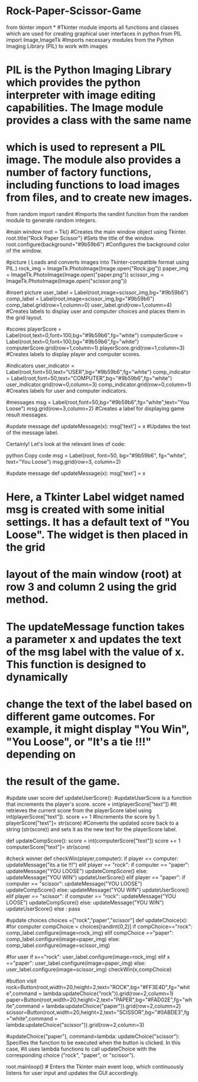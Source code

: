 # Rock-Paper-Scissor-Game
from tkinter import * #Tkinter module imports all functions and classes which are used for creating graphical user interfaces in python 
from PIL import Image,ImageTk #Imports necessary modules from the Python Imaging Library (PIL) to work with images

# PIL is the Python Imaging Library which provides the python interpreter with image editing capabilities. The Image module provides a class with the same name 
# which is used to represent a PIL image. The module also provides a number of factory functions, including functions to load images from files, and to create new images.

from random import randint #Imports the randint function from the random module to generate random integers.

#main window
root = Tk() #Creates the main window object using Tkinter.
root.title("Rock Paper Scissor") #Sets the title of the window.
root.configure(background="#9b59b6") #Configures the background color of the window.

#picture ( Loads and converts images into Tkinter-compatible format using PIL.)
rock_img = ImageTk.PhotoImage(Image.open("Rock.jpg"))
paper_img = ImageTk.PhotoImage(Image.open("paper.png"))
scissor_img = ImageTk.PhotoImage(Image.open("scissor.png"))

#insert picture
user_label = Label(root,image=scissor_img,bg="#9b59b6")
comp_label = Label(root,image=scissor_img,bg="#9b59b6")
comp_label.grid(row=1,column=0)
user_label.grid(row=1,column=4) #Creates labels to display user and computer choices and places them in the grid layout.



#scores
playerScore = Label(root,text=0,font=100,bg="#9b59b6",fg="white")
computerScore = Label(root,text=0,font=100,bg="#9b59b6",fg="white")
computerScore.grid(row=1,column=1)
playerScore.grid(row=1,column=3) #Creates labels to display player and computer scores.

#indicators
user_indicator = Label(root,font=50,text="USER",bg="#9b59b6",fg="white")
comp_indicator = Label(root,font=50,text="COMPUTER",bg="#9b59b6",fg="white")
user_indicator.grid(row=0,column=3)
comp_indicator.grid(row=0,column=1) #Creates labels for user and computer indicators.

#messages
msg = Label(root,font=50,bg="#9b59b6",fg="white",text="You Loose")
msg.grid(row=3,column=2) #Creates a label for displaying game result messages.

#update message
def updateMessage(x):
    msg['text'] = x #Updates the text of the message label.
    
Certainly! Let's look at the relevant lines of code:

python
Copy code
msg = Label(root, font=50, bg="#9b59b6", fg="white", text="You Loose")
msg.grid(row=3, column=2)

#update message
def updateMessage(x):
    msg['text'] = x
# Here, a Tkinter Label widget named msg is created with some initial settings. It has a default text of "You Loose". The widget is then placed in the grid 
# layout of the main window (root) at row 3 and column 2 using the grid method.

# The updateMessage function takes a parameter x and updates the text of the msg label with the value of x. This function is designed to dynamically 
# change the text of the label based on different game outcomes. For example, it might display "You Win", "You Loose", or "It's a tie !!!" depending on 
# the result of the game.

#update user score
def updateUserScore(): #updateUserScore is a function that increments the player's score.
    score = int(playerScore["text"]) #It retrieves the current score from the playerScore label using int(playerScore["text"]).
    score += 1 #Increments the score by 1.
    playerScore["text"]= str(score) #Converts the updated score back to a string (str(score)) and sets it as the new text for the playerScore label.

    

def updateCompScore():
    score = int(computerScore["text"])
    score += 1
    computerScore["text"]= str(score)

#check winner
def checkWin(player,computer):
    if player == computer:
        updateMessage("its a tie !!!")
    elif player == "rock":
        if computer == "paper":
            updateMessage("YOU LOOSE")
            updateCompScore()
        else:
            updateMessage("YOU WIN")
            updateUserScore()
    elif player == "paper":
        if computer == "scissor":
            updateMessage("YOU LOOSE")
            updateCompScore()
        else:
            updateMessage("YOU WIN")
            updateUserScore()
    elif player == "scissor":
        if computer == "rock":
            updateMessage("YOU LOOSE")
            updateCompScore()
        else:
            updateMessage("YOU WIN")
            updateUserScore()
    else :
        pass


#update choices
choices =["rock","paper","scissor"]
def updateChoice(x):
#for computer
    compChoice = choices[randint(0,2)]
    if compChoice=="rock":
        comp_label.configure(image=rock_img)
    elif compChoice =="paper":
        comp_label.configure(image=paper_img)
    else:
        comp_label.configure(image=scissor_img)

#for user
    if x=="rock":
        user_label.configure(image=rock_img)
    elif x =="paper":
        user_label.configure(image=paper_img)
    else:
        user_label.configure(image=scissor_img)
    checkWin(x,compChoice)


#button visit
rock=Button(root,width=20,height=2,text="ROCK",bg="#FF3E4D",fg="white",command = lambda:updateChoice("rock")).grid(row=2,column=1)
paper=Button(root,width=20,height=2,text="PAPER",bg="#FAD02E",fg="white",command = lambda:updateChoice("paper")).grid(row=2,column=2)
scissor=Button(root,width=20,height=2,text="SCISSOR",bg="#0ABDE3",fg="white",command = lambda:updateChoice("scissor")).grid(row=2,column=3)

#updateChoice("paper"), command=lambda: updateChoice("scissor"): Specifies the function to be executed when the button is clicked. In this case, 
#it uses lambda functions to call updateChoice with the corresponding choice ("rock", "paper", or "scissor").


root.mainloop() # Enters the Tkinter main event loop, which continuously listens for user input and updates the GUI accordingly.

